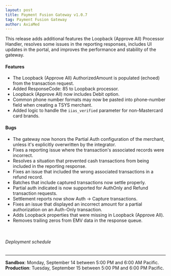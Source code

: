 ```yaml
---
layout: post
title: Payment Fusion Gateway v1.0.7
tag: Payment Fusion Gateway
author: AxiaMed
---
```


This release adds additional features the Loopback (Approve All) Processor Handler, resolves some issues in the reporting responses, includes UI updates in the portal, and improves the performance and stability of the gateway. 

#### Features
* The Loopback (Approve All) AuthorizedAmount is populated (echoed) from the transaction request.
* Added ResponseCode: 85 to Loopback processor.
* Loopback (Approve All) now includes Debit option.
* Common phone number formats may now be pasted into phone-number field when creating a TSYS merchant.
* Added logic to handle the `iias_verified` parameter for non-Mastercard card brands.



#### Bugs
* The gateway now honors the Partial Auth configuration of the merchant, unless it's explicitly overwritten by the integrator.
* Fixes a reporting issue where the transaction's associated records were incorrect.
* Resolves a situation that prevented cash transactions from being included in the reporting response.
* Fixes an issue that included the wrong associated transactions in a refund record.
* Batches that include captured transactions now settle properly.
* Partial auth indicated is now supported for AuthOnly and Refund transaction requests.
* Settlement reports now show Auth → Capture transactions.
* Fixes an issue that displayed an incorrect amount for a partial authorization on an Auth-Only transaction.
* Adds Loopback properties that were missing in Loopback (Approve All).
* Removes trailing zeros from EMV data in the response queue. 

&nbsp;  
###### Deployment schedule
* * *
**Sandbox**: Monday, September 14 between 5:00 PM and 6:00 AM Pacific.
<br>
**Production**: Tuesday, September 15 between 5:00 PM and 6:00 PM Pacific.
